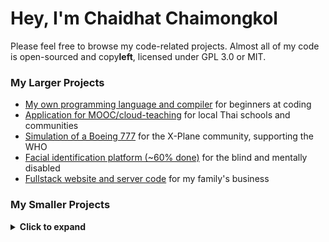 # Hey, I'm Chaidhat Chaimongkol
Please feel free to browse my code-related projects. Almost all of my code is open-sourced and copy**left**, licensed under GPL 3.0 or MIT.
### My Larger Projects
- [My own programming language and compiler](https://github.com/Chai112/MinC-Compiler) for beginners at coding
- [Application for MOOC/cloud-teaching](https://github.com/Ike-Chai/Laymanns) for local Thai schools and communities
- [Simulation of a Boeing 777](https://github.com/Chai112/Boeing-777-300ER) for the X-Plane community, supporting the WHO
- [Facial identification platform (~60% done)](https://github.com/Chai112/AIFRED) for the blind and mentally disabled
- [Fullstack website and server code](https://github.com/Chai112/Website) for my family's business

<h3>My Smaller Projects</h3><details><summary><b>Click to expand</b></summary>
<br>
  
- [Simulation of a A320 MCDU Flight Managment System](https://github.com/JonathanOrr/A321Neo-FXPL) - made for X-Plane
- [3D OpenGL/GLFW simulation](https://github.com/Chai112/ESC) - my first experiment with OpenGL and C++ 
- [Aircraft Simulation Engine](https://github.com/Chai112/ASE) - wrapper of the X-Plane SDK
- [3D Cellular automata](https://gist.github.com/Chai112/06480f42c7502c74b52fa76f963269b0) - cool graphical project like 3D Conway's Game Of Life
- [3D ASCII raytracer](https://gist.github.com/Chai112/4c934711b3de8ad8cebe1e377e1eb23d) - perspective writing test which renders a sphere
- [OOP Scratch extension](https://gist.github.com/Chai112/47e72152c248570bb61da72c093a0234) - a way to introduce OOP for scratch.mit.edu users
- [Simultaneous equation solver](https://gist.github.com/Chai112/0f080e0bb1fefcf73c39ccd7f02bf0fd) - tool to brute-force multi-variable simultaneous equations

Please find my other projects here, along with my Google coding competition submissions:\
https://gist.github.com/Chai112/starred
</details>
